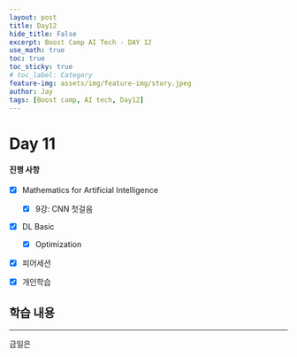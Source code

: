 ```yaml
---
layout: post
title: Day12
hide_title: False
excerpt: Boost Camp AI Tech - DAY 12
use_math: true
toc: true
toc_sticky: true
# toc_label: Category
feature-img: assets/img/feature-img/story.jpeg
author: Jay
tags: [Boost camp, AI tech, Day12]
---
```


# Day 11

#### 진행 사항
  - [x] Mathematics for Artificial Intelligence
    - [x] 9강: CNN 첫걸음
  - [x] DL Basic
    - [x] Optimization
  - [x] 피어세션 
  - [x] 개인학습


## 학습 내용
---
금일은 
 

<br> 